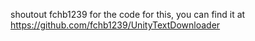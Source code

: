 shoutout fchb1239 for the code for this, you can find it at https://github.com/fchb1239/UnityTextDownloader
